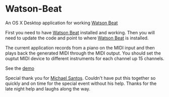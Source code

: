 # Watson-Beat
An OS X Desktop application for working [Watson Beat](https://github.com/cognitive-catalyst/watson-beat)

First you need to have [Watson Beat](https://github.com/cognitive-catalyst/watson-beat) installed and working.
Then you will need to update the code and point to where [Watson Beat](https://github.com/cognitive-catalyst/watson-beat) 
is installed.

The current application records from a piano on the MIDI input and then plays back the generated MIDI through the MIDI output.
You should set the ouptut MIDI device to different instruments for each channel up 15 channels.

See the [demo](https://youtu.be/ob2WbOvx-8A)

Special thank you for [Michael Santos](https://github.com/michaelsantosus).  Couldn't have put this together so quickly and on time for the special event without his help.  Thanks for the late night help and laughs along the way.

